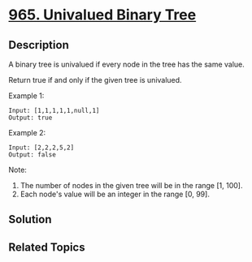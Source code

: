 # [965. Univalued Binary Tree](https://leetcode.com/problems/univalued-binary-tree)

## Description

A binary tree is univalued if every node in the tree has the same value.

Return true if and only if the given tree is univalued.

Example 1:

```
Input: [1,1,1,1,1,null,1]
Output: true
```

Example 2:

```
Input: [2,2,2,5,2]
Output: false
```

Note:

1. The number of nodes in the given tree will be in the range [1, 100].
2. Each node's value will be an integer in the range [0, 99].

## Solution

## Related Topics

[](https://leetcode.com/tag/tree/) 
